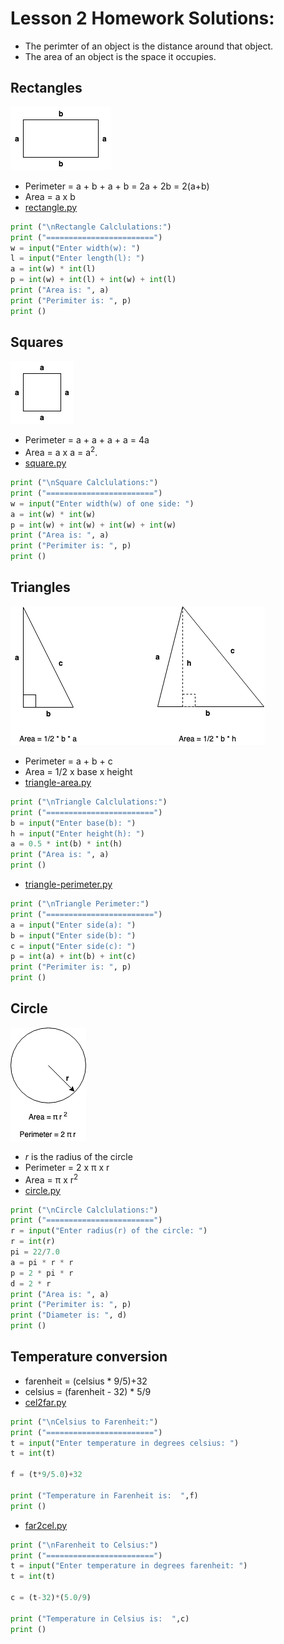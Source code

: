 # Lesson 2 Homework Solutions:

* The perimter of an object is the distance around that object.
* The area of an object is the space it occupies.

## Rectangles
![Rectangle](rectangle.png)
* Perimeter = a + b + a + b = 2a + 2b = 2(a+b)
* Area = a x b
* [rectangle.py](rectangle.py)
~~~~python
print ("\nRectangle Calclulations:")
print ("========================")
w = input("Enter width(w): ")
l = input("Enter length(l): ")
a = int(w) * int(l)
p = int(w) + int(l) + int(w) + int(l)
print ("Area is: ", a)
print ("Perimiter is: ", p)
print ()
~~~~

## Squares
![Square](square.png)
* Perimeter = a + a + a + a = 4a
* Area = a x a = a<sup>2</sup>.
* [square.py](square.py)
~~~~python
print ("\nSquare Calclulations:")
print ("========================")
w = input("Enter width(w) of one side: ")
a = int(w) * int(w)
p = int(w) + int(w) + int(w) + int(w)
print ("Area is: ", a)
print ("Perimiter is: ", p)
print ()
~~~~

## Triangles
![Triangles](triangles.png)
* Perimeter = a + b + c
* Area = 1/2 x base x height
* [triangle-area.py](triangle-area.py)
~~~~python
print ("\nTriangle Calclulations:")
print ("========================")
b = input("Enter base(b): ")
h = input("Enter height(h): ")
a = 0.5 * int(b) * int(h)
print ("Area is: ", a)
print ()
~~~~
* [triangle-perimeter.py](triangle-perimeter.py)
~~~~python
print ("\nTriangle Perimeter:")
print ("========================")
a = input("Enter side(a): ")
b = input("Enter side(b): ")
c = input("Enter side(c): ")
p = int(a) + int(b) + int(c)
print ("Perimiter is: ", p)
print ()
~~~~

## Circle
![Circle](circle.png)
* _r_ is the radius of the circle
* Perimeter = 2 x π x r 
* Area = π x r<sup>2</sup>
* [circle.py](circle.py)
~~~~python
print ("\nCircle Calclulations:")
print ("========================")
r = input("Enter radius(r) of the circle: ")
r = int(r)
pi = 22/7.0
a = pi * r * r
p = 2 * pi * r
d = 2 * r
print ("Area is: ", a)
print ("Perimiter is: ", p)
print ("Diameter is: ", d)
print ()
~~~~

## Temperature conversion
* farenheit = (celsius * 9/5)+32
* celsius = (farenheit - 32) * 5/9
* [cel2far.py](cel2far.py)
~~~~python
print ("\nCelsius to Farenheit:")
print ("========================")
t = input("Enter temperature in degrees celsius: ")
t = int(t)

f = (t*9/5.0)+32

print ("Temperature in Farenheit is:  ",f)
print ()
~~~~
* [far2cel.py](far2cel.py)
~~~~python
print ("\nFarenheit to Celsius:")
print ("========================")
t = input("Enter temperature in degrees farenheit: ")
t = int(t)

c = (t-32)*(5.0/9)

print ("Temperature in Celsius is:  ",c)
print ()
~~~~
